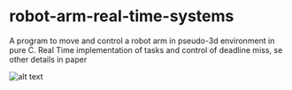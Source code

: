 # robot-arm-real-time-systems

A program to move and control a robot arm in pseudo-3d environment in pure C.
Real Time implementation of tasks and control of deadline miss, se other details in paper

![alt text](https://github.com/[doxenter]/[robot-arm-real-time-systems]/blob/[main]/arm.png?raw=true)
